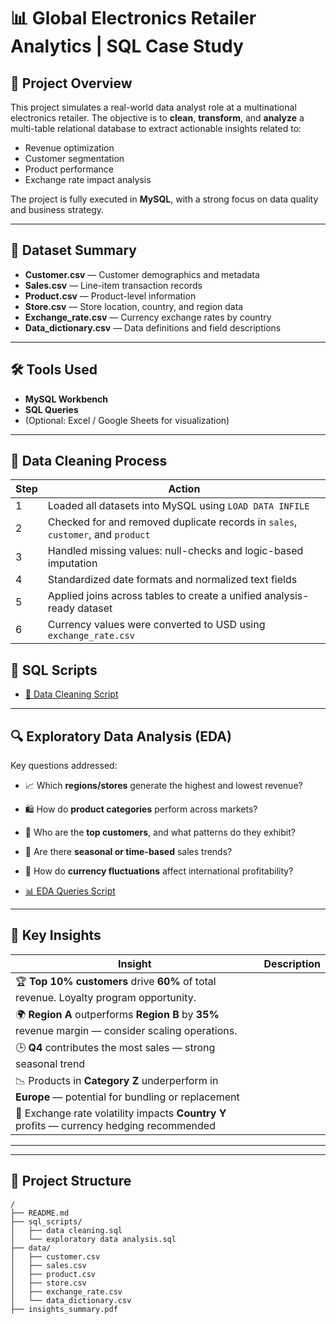 # 📊 Global Electronics Retailer Analytics | SQL Case Study

## 🚀 Project Overview

This project simulates a real-world data analyst role at a multinational electronics retailer. The objective is to **clean**, **transform**, and **analyze** a multi-table relational database to extract actionable insights related to:

- Revenue optimization
- Customer segmentation
- Product performance
- Exchange rate impact analysis

The project is fully executed in **MySQL**, with a strong focus on data quality and business strategy.

---

## 🧾 Dataset Summary

- **Customer.csv** — Customer demographics and metadata  
- **Sales.csv** — Line-item transaction records  
- **Product.csv** — Product-level information  
- **Store.csv** — Store location, country, and region data  
- **Exchange_rate.csv** — Currency exchange rates by country  
- **Data_dictionary.csv** — Data definitions and field descriptions

---

## 🛠️ Tools Used

- **MySQL Workbench**
- **SQL Queries**
- (Optional: Excel / Google Sheets for visualization)

---

## 🧹 Data Cleaning Process

| Step | Action |
|------|--------|
| 1 | Loaded all datasets into MySQL using `LOAD DATA INFILE` |
| 2 | Checked for and removed duplicate records in `sales`, `customer`, and `product` |
| 3 | Handled missing values: null-checks and logic-based imputation |
| 4 | Standardized date formats and normalized text fields |
| 5 | Applied joins across tables to create a unified analysis-ready dataset |
| 6 | Currency values were converted to USD using `exchange_rate.csv` |

## 🔧 SQL Scripts



- [📄 Data Cleaning Script](./datacleaning.sql)  

   





---

## 🔍 Exploratory Data Analysis (EDA)

Key questions addressed:
- 📈 Which **regions/stores** generate the highest and lowest revenue?
- 🛍️ How do **product categories** perform across markets?
- 👤 Who are the **top customers**, and what patterns do they exhibit?
- 📅 Are there **seasonal or time-based** sales trends?
- 💱 How do **currency fluctuations** affect international profitability?

- [📊 EDA Queries Script](./exploratorydataanalysis.sql)

---

## 📌 Key Insights

| Insight | Description |
|--------|-------------|
| 🏆 **Top 10% customers** drive **60%** of total revenue. Loyalty program opportunity. |
| 🌍 **Region A** outperforms **Region B** by **35%** revenue margin — consider scaling operations. |
| 🕒 **Q4** contributes the most sales — strong seasonal trend |
| 📉 Products in **Category Z** underperform in **Europe** — potential for bundling or replacement |
| 💱 Exchange rate volatility impacts **Country Y** profits — currency hedging recommended |

---



---

## 📁 Project Structure

```plaintext
/
├── README.md
├── sql_scripts/
│   ├── data cleaning.sql
│   └── exploratory data analysis.sql
├── data/
│   ├── customer.csv
│   ├── sales.csv
│   ├── product.csv
│   ├── store.csv
│   ├── exchange_rate.csv
│   └── data_dictionary.csv
├── insights_summary.pdf




